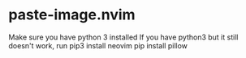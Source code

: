 # paste-image.nvim

Make sure you have python 3 installed
If you have python3 but it still doesn't work, run pip3 install neovim
pip install pillow
